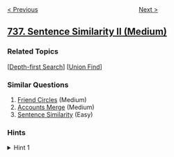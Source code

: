 <!--|This file generated by command(leetcode description); DO NOT EDIT.    |-->
<!--+----------------------------------------------------------------------+-->
<!--|@author    openset <openset.wang@gmail.com>                           |-->
<!--|@link      https://github.com/openset                                 |-->
<!--|@home      https://github.com/openset/leetcode                        |-->
<!--+----------------------------------------------------------------------+-->

[< Previous](https://github.com/openset/leetcode/tree/master/problems/parse-lisp-expression "Parse Lisp Expression")
　　　　　　　　　　　　　　　　
[Next >](https://github.com/openset/leetcode/tree/master/problems/monotone-increasing-digits "Monotone Increasing Digits")

## [737. Sentence Similarity II (Medium)](https://leetcode.com/problems/sentence-similarity-ii "句子相似性 II")



### Related Topics
  [[Depth-first Search](https://github.com/openset/leetcode/tree/master/tag/depth-first-search/README.md)]
  [[Union Find](https://github.com/openset/leetcode/tree/master/tag/union-find/README.md)]

### Similar Questions
  1. [Friend Circles](https://github.com/openset/leetcode/tree/master/problems/friend-circles) (Medium)
  1. [Accounts Merge](https://github.com/openset/leetcode/tree/master/problems/accounts-merge) (Medium)
  1. [Sentence Similarity](https://github.com/openset/leetcode/tree/master/problems/sentence-similarity) (Easy)

### Hints
<details>
<summary>Hint 1</summary>
Consider the graphs where each pair in "pairs" is an edge.  Two words are similar if they are the same, or are in the same connected component of this graph.
</details>
